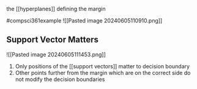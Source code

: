 the [[hyperplanes]] defining the margin

#compsci361example ![[Pasted image 20240605110910.png]]

## Support Vector Matters
![[Pasted image 20240605111453.png]]
1. Only positions of the [[support vectors]] matter to decision boundary
2. Other points further from the margin which are on the correct side do not modify the decision boundaries